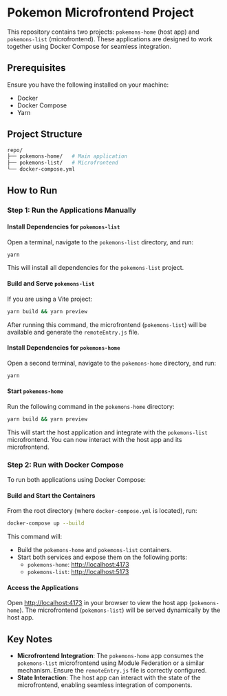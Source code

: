 # Pokemon Microfrontend Project

This repository contains two projects: `pokemons-home` (host app) and `pokemons-list` (microfrontend). These applications are designed to work together using Docker Compose for seamless integration.

## Prerequisites

Ensure you have the following installed on your machine:

- Docker
- Docker Compose
- Yarn

## Project Structure

```bash
repo/
├── pokemons-home/   # Main application
├── pokemons-list/   # Microfrontend
└── docker-compose.yml
```

## How to Run

### Step 1: Run the Applications Manually

#### Install Dependencies for `pokemons-list`

Open a terminal, navigate to the `pokemons-list` directory, and run:

```bash
yarn
```

This will install all dependencies for the `pokemons-list` project.

#### Build and Serve `pokemons-list`

If you are using a Vite project:

```bash
yarn build && yarn preview
```

After running this command, the microfrontend (`pokemons-list`) will be available and generate the `remoteEntry.js` file.

#### Install Dependencies for `pokemons-home`

Open a second terminal, navigate to the `pokemons-home` directory, and run:

```bash
yarn
```

#### Start `pokemons-home`

Run the following command in the `pokemons-home` directory:

```bash
yarn build && yarn preview
```

This will start the host application and integrate with the `pokemons-list` microfrontend. You can now interact with the host app and its microfrontend.

### Step 2: Run with Docker Compose

To run both applications using Docker Compose:

#### Build and Start the Containers

From the root directory (where `docker-compose.yml` is located), run:

```bash
docker-compose up --build
```

This command will:

- Build the `pokemons-home` and `pokemons-list` containers.
- Start both services and expose them on the following ports:
    - `pokemons-home`: [http://localhost:4173](http://localhost:4173)
    - `pokemons-list`: [http://localhost:5173](http://localhost:5173)

#### Access the Applications

Open [http://localhost:4173](http://localhost:4173) in your browser to view the host app (`pokemons-home`). The microfrontend (`pokemons-list`) will be served dynamically by the host app.

## Key Notes

- **Microfrontend Integration**: The `pokemons-home` app consumes the `pokemons-list` microfrontend using Module Federation or a similar mechanism. Ensure the `remoteEntry.js` file is correctly configured.
- **State Interaction**: The host app can interact with the state of the microfrontend, enabling seamless integration of components.
